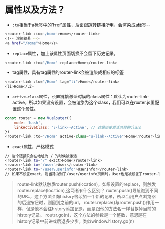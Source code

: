 # <router-link>属性以及方法？

* `:to`相当于a标签中的'href'属性，后面跟跳转链接所用，会渲染成a标签--

```sh
<router-link :to="/home">Home</router-link>
<!-- 渲染结果 -->
<a href="/home">Home</a>
```

* `replace`属性，加上该属性页面切换不会留下历史记录。

```sh
<router-link :to="/Home" replace>Home</router-link>
```

* tag属性，具有tag属性的router-link会被渲染成相应的标签

```sh
<router-link :to="/Home" tag="li">Home</router-link>
<li>Home</li>
```

* `active-class`属性，设置链接激活时候的class属性：默认为router-link-active，所以如果没有设置，会被渲染为这个class，我们可以在router.js里配置这个属性。

```js
const router = new VueRouter({
	mode: 'hash',
	linkActiveClass: 'u-link--Active', // 这是链接激活时候的class
})
<router-link :to="/Home" active-class="u-link--Active">Home</router-link>
```

* `exact`属性，严格模式

```sh
// 这个链接只会在地址为 / 的时候被激活
<router-link to="/" exact>Home</router-link>
<router-link to="/user">User</router-link>
<router-link to="/user/userinfo">UserInfor</router-link>
// 如果不设置exact，则当路由到了/user/userinfo页面时，User也是被设置了router-link-active样式的
```

> router-link默认触发router.push(location)，如果设置的replace，则触发router.replace(location),这两者有什么区别？
router.push()导航跑到不同的URL，这个方法会向history栈添加一个新的记录，所以当用户点浏览器的后退按钮时，则回到之前的url。
router.replace()与router.push()作用一样，但是他不会往history添加记录，而是跟他的方法名一样替换掉当前的history记录。
router.go(n)，这个方法的参数是一个整数，意思是在history记录中前进或后退多少步。类似window.history.go(n)